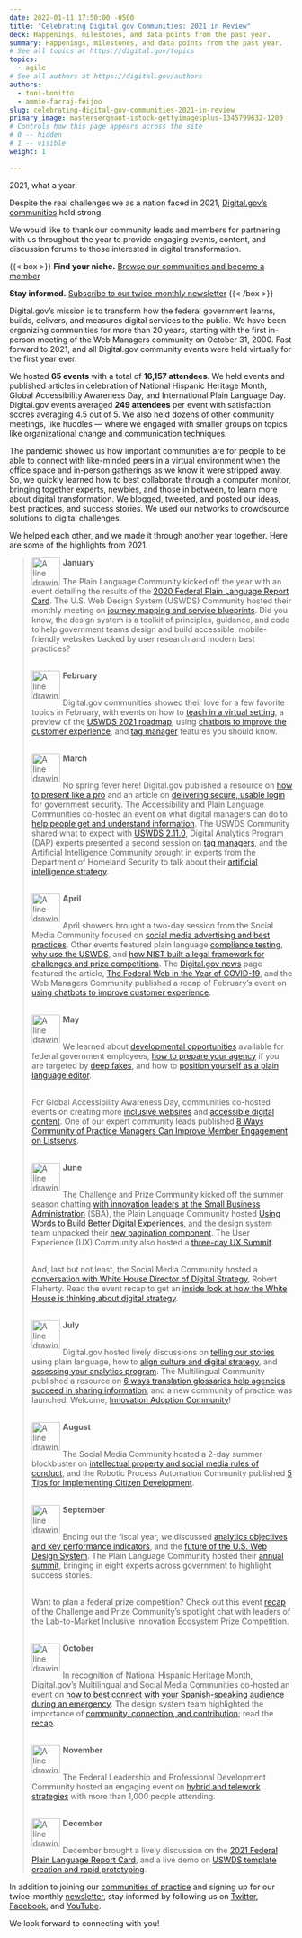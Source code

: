 ```yaml
---
date: 2022-01-11 17:50:00 -0500
title: "Celebrating Digital.gov Communities: 2021 in Review"
deck: Happenings, milestones, and data points from the past year.
summary: Happenings, milestones, and data points from the past year.
# See all topics at https://digital.gov/topics
topics:
  - agile
# See all authors at https://digital.gov/authors
authors:
  - toni-bonitto
  - ammie-farraj-feijoo
slug: celebrating-digital-gov-communities-2021-in-review
primary_image: mastersergeant-istock-gettyimagesplus-1345799632-1200
# Controls how this page appears across the site
# 0 -- hidden
# 1 -- visible
weight: 1

---
```


2021, what a year!

Despite the real challenges we as a nation faced in 2021, [Digital.gov’s communities](https://digital.gov/communities/) held strong.

We would like to thank our community leads and members for partnering with us throughout the year to provide engaging events, content, and discussion forums to those interested in digital transformation.

{{< box >}}
**Find your niche.** [Browse our communities and become a member](https://digital.gov/communities/)

**Stay informed.** [Subscribe to our twice-monthly newsletter](https://digital.gov/about/subscribe/)
{{< /box >}}

Digital.gov’s mission is to transform how the federal government learns, builds, delivers, and measures digital services to the public. We have been organizing communities for more than 20 years, starting with the first in-person meeting of the Web Managers community on October 31, 2000. Fast forward to 2021, and all Digital.gov community events were held virtually for the first year ever.

We hosted **65 events** with a total of **16,157 attendees**. We held events and published articles in celebration of National Hispanic Heritage Month, Global Accessibility Awareness Day, and International Plain Language Day. Digital.gov events averaged **249 attendees** per event with satisfaction scores averaging 4.5 out of 5. We also held dozens of other community meetings, like huddles — where we engaged with smaller groups on topics like organizational change and communication techniques.

The pandemic showed us how important communities are for people to be able to connect with like-minded peers in a virtual environment when the office space and in-person gatherings as we know it were stripped away. So, we quickly learned how to best collaborate through a computer monitor, bringing together experts, newbies, and those in between, to learn more about digital transformation. We blogged, tweeted, and posted our ideas, best practices, and success stories. We used our networks to crowdsource solutions to digital challenges.

We helped each other, and we made it through another year together. Here are some of the highlights from 2021.

<blockquote><img src="https://s3.amazonaws.com/digitalgov/icon-medium-blank-calendar.png" alt="A line drawing of a blank calendar icon in medium blue. It has six dots coming down from the cloud to indicate snowflakes." width="50" style="vertical-align:top; margin:0px 5px 0px 0px; border:0px solid black; float: left;"><strong>January</strong><br /><br />
The Plain Language Community kicked off the year with an event detailing the results of the <a href="https://digital.gov/event/2021/01/13/2020-federal-report-card-briefing/">2020 Federal Plain Language Report Card</a>. The U.S. Web Design System (USWDS) Community hosted their monthly meeting on <a href="https://digital.gov/event/2021/01/21/uswds-monthly-call-journey-mapping-service-blueprints-jan-2021/">journey mapping and service blueprints</a>. Did you know, the design system is a toolkit of principles, guidance, and code to help government teams design and build accessible, mobile-friendly websites backed by user research and modern best practices?<br /><br />

<img src="https://s3.amazonaws.com/digitalgov/icon-medium-heart.png" alt="A line drawing of a heart icon in medium blue." width="50" style="vertical-align:top; margin:0px 5px 0px 0px; border:0px solid black; float: left;"><strong>February</strong><br /><br />

Digital.gov communities showed their love for a few favorite topics in February, with events on how to <a href="https://digital.gov/event/2021/02/10/virtual-teaching-plain-language/">teach in a virtual setting</a>, a preview of the <a href="https://digital.gov/event/2021/02/23/how-can-chatbots-improve-customer-experience/">USWDS 2021 roadmap</a>, using <a href="https://digital.gov/event/2021/02/23/how-can-chatbots-improve-customer-experience/">chatbots to improve the customer experience</a>, and <a href="https://digital.gov/event/2021/02/24/tag-managers-part-1-the-data-layer/">tag manager</a> features you should know.<br /><br />

<img src="https://s3.amazonaws.com/digitalgov/icon-medium-wind.png" alt="A line drawing of a wind icon in medium blue has three lines of varying length that go from left to right, ending with curls. The first two lines curl up, the third curls down." width="50" style="vertical-align:top; margin:0px 5px 0px 0px; border:0px solid black; float: left;"><strong>March</strong><br /><br />

No spring fever here! Digital.gov published a resource on <a href="https://digital.gov/resources/how-to-present-like-a-pro/">how to present like a pro</a> and an article on <a href="https://digital.gov/2021/03/02/security-is-everyones-job-delivering-secure-usable-login-for-government/">delivering secure, usable login</a> for government security. The Accessibility and Plain Language Communities co-hosted an event on what digital managers can do to <a href="https://digital.gov/event/2021/03/10/plain-language-and-section-508/">help people get and understand information</a>. The USWDS Community shared what to expect with <a href="https://digital.gov/event/2021/03/18/uswds-monthly-call-march-2021/">USWDS 2.11.0</a>, Digital Analytics Program (DAP) experts presented a second session on <a href="https://digital.gov/event/2021/03/24/tag-managers-part-2-configuration-framework/">tag managers</a>, and the Artificial Intelligence Community brought in experts from the Department of Homeland Security to talk about their <a href="https://digital.gov/event/2021/03/31/artificial-intelligence-for-homeland-security-the-development-of-the-dhs-ai-strategy/">artificial intelligence strategy</a>.<br /><br />

<img src="https://s3.amazonaws.com/digitalgov/icon-medium-cloud-rain.png" alt="A line drawing of a cloud icon in medium blue. It has three lines coming down from the cloud to indicate rain." width="50" style="vertical-align:top; margin:0px 5px 0px 0px; border:0px solid black; float: left;"><strong>April</strong><br /><br />

April showers brought a two-day session from the Social Media Community focused on <a href="https://digital.gov/event/2021/04/28/social-media-spring-session-2021/">social media advertising and best practices</a>. Other events featured plain language <a href="https://digital.gov/event/2021/04/14/how-testing-your-documents-can-improve-plain-language-compliance/">compliance testing</a>, <a href="https://digital.gov/event/2021/04/15/uswds-monthly-call-april-2021/">why use the USWDS</a>, and <a href="https://digital.gov/event/2021/04/21/challenge-and-prize-spotlight-chat-with-national-institute-of-standards-and-technology-nist/">how NIST built a legal framework for challenges and prize competitions</a>. The <a href="https://digital.gov/news/">Digital.gov news</a> page featured the article, <a href="https://digital.gov/2021/04/16/the-federal-web-in-the-year-of-covid-19/">The Federal Web in the Year of COVID-19</a>, and the Web Managers Community published a recap of February’s event on <a href="https://digital.gov/2021/04/07/using-chatbots-to-improve-customer-experience/">using chatbots to improve customer experience</a>.<br /><br />

<img src="https://s3.amazonaws.com/digitalgov/icon-medium-plant-full-grown-c.png" alt="A line drawing of a potted plant icon in medium blue." width="50" style="vertical-align:top; margin:0px 5px 0px 0px; border:0px solid black; float: left;"><strong>May</strong><br /><br />

We learned about <a href="https://digital.gov/event/2021/05/04/federal-developmental-opportunities-workshop/">developmental opportunities</a> available for federal government employees, <a href="https://digital.gov/2021/06/08/deep-fakes-and-social-media-a-qa-with-alex-cohen/">how to prepare your agency</a> if you are targeted by <a href="https://digital.gov/event/2021/05/18/deep-fakes-and-social-media/">deep fakes</a>, and how to <a href="https://digital.gov/event/2021/05/19/positioning-yourself-as-a-plain-language-editor/">position yourself as a plain language editor</a>.<br /><br />

For Global Accessibility Awareness Day, communities co-hosted events on creating more <a href="https://digital.gov/event/2021/05/20/uswds-accessibility-creating-more-inclusive-federal-websites/">inclusive websites</a> and <a href="https://digital.gov/event/2021/05/26/accessible-digital-content-tips-and-tricks/">accessible digital content</a>. One of our expert community leads published <a href="https://digital.gov/2021/05/21/8-ways-community-of-practice-cop-managers-can-improve-member-engagement-on-listservs/">8 Ways Community of Practice Managers Can Improve Member Engagement on Listservs</a>.<br /><br />

<img src="https://s3.amazonaws.com/digitalgov/icon-medium-sun.png" alt="A line drawing of a sun icon in medium blue." width="50" style="vertical-align:top; margin:0px 5px 0px 0px; border:0px solid black; float: left;"><strong>June</strong><br /><br />

The Challenge and Prize Community kicked off the summer season chatting <a href="https://digital.gov/event/2021/06/08/challenge-and-prize-community-spotlight-chat-with-the-small-business-administration/">with innovation leaders at the Small Business Administration</a> (SBA), the Plain Language Community hosted <a href="https://digital.gov/event/2021/06/09/plain-language-webinar-using-words-to-build-better-digital-experiences/">Using Words to Build Better Digital Experiences</a>, and the design system team unpacked their <a href="https://digital.gov/event/2021/06/17/uswds-monthly-call-june-2021/">new pagination component</a>. The User Experience (UX) Community also hosted a <a href="https://digital.gov/event/2021/06/22/2021-user-experience-summit/">three-day UX Summit</a>.<br /><br />

And, last but not least, the Social Media Community hosted a <a href="https://digital.gov/event/2021/06/29/digital-strategy-at-1600-pennsylvania-avenue-qa-with-rob-flaherty-white-house-director-of-digital-strategy/">conversation with White House Director of Digital Strategy</a>, Robert Flaherty. Read the event recap to get an <a href="https://digital.gov/2021/08/18/key-insights-from-the-white-house-director-of-digital-strategy-robert-flaherty/">inside look at how the White House is thinking about digital strategy</a>.<br /><br />

<img src="https://s3.amazonaws.com/digitalgov/icon-medium-sun.png" alt="A line drawing of a sun icon in medium blue." width="50" style="vertical-align:top; margin:0px 5px 0px 0px; border:0px solid black; float: left;"><strong>July</strong><br /><br />

Digital.gov hosted lively discussions on <a href="https://digital.gov/event/2021/07/14/using-plain-language-to-tell-our-stories/">telling our stories</a> using plain language, how to <a href="https://digital.gov/event/2021/07/15/digital-meets-culture-getting-your-culture-in-line-with-your-digital-strategy/">align culture and digital strategy</a>, and <a href="https://digital.gov/event/2021/07/28/fedramp-dap-case-study-part-1-assessing-analytics-strategy/">assessing your analytics program</a>. The Multilingual Community published a resource on <a href="https://digital.gov/2021/07/27/6-ways-translation-glossaries-help-agencies-succeed-in-sharing-information/">6 ways translation glossaries help agencies succeed in sharing information</a>, and a new community of practice was launched. Welcome, <a href="https://digital.gov/2021/07/08/gsa-launches-new-innovation-adoption-community-of-practice/">Innovation Adoption Community</a>!<br /><br />

<img src="https://s3.amazonaws.com/digitalgov/icon-medium-sun.png" alt="A line drawing of a sun icon in medium blue." width="50" style="vertical-align:top; margin:0px 5px 0px 0px; border:0px solid black; float: left;"><strong>August</strong><br /><br />

The Social Media Community hosted a 2-day summer blockbuster on <a href="https://digital.gov/event/2021/07/28/fedramp-dap-case-study-part-1-assessing-analytics-strategy/">intellectual property and social media rules of conduct</a>, and the Robotic Process Automation Community published <a href="https://digital.gov/2021/08/16/5-tips-for-implementing-citizen-development-in-your-rpa-program/">5 Tips for Implementing Citizen Development</a>.<br /><br />

<img src="https://s3.amazonaws.com/digitalgov/icon-medium-book-open.png" alt="A line drawing of an open book icon in medium blue." width="50" style="vertical-align:top; margin:0px 5px 0px 0px; border:0px solid black; float: left;"><strong>September</strong><br /><br />

Ending out the fiscal year, we discussed <a href="https://digital.gov/event/2021/09/01/fedramp-dap-case-study-part-2-reporting-and-decision-making/">analytics objectives and key performance indicators</a>, and the <a href="https://digital.gov/event/2021/09/16/uswds-monthly-call-september-2021/">future of the U.S. Web Design System</a>. The Plain Language Community hosted their <a href="https://digital.gov/event/2021/09/21/2021-federal-plain-language-summit/">annual summit</a>, bringing in eight experts across government to highlight success stories.<br /><br />

Want to plan a federal prize competition? Check out this event <a href="https://digital.gov/2021/09/02/spotlight-chat-planning-a-federal-prize-competition/">recap</a> of the Challenge and Prize Community’s spotlight chat with leaders of the Lab-to-Market Inclusive Innovation Ecosystem Prize Competition.<br /><br />

<img src="https://s3.amazonaws.com/digitalgov/icon-medium-moon.png" alt="A line drawing of a waning crescent moon icon in medium blue." width="50" style="vertical-align:top; margin:0px 5px 0px 0px; border:0px solid black; float: left;"><strong>October</strong><br /><br />

In recognition of National Hispanic Heritage Month, Digital.gov’s Multilingual and Social Media Communities co-hosted an event on <a href="https://digital.gov/event/2021/10/14/how-to-best-connect-with-your-spanish-speaking-audience-during-an-emergency/">how to best connect with your Spanish-speaking audience during an emergency</a>. The design system team highlighted the importance of <a href="https://digital.gov/event/2021/10/21/uswds-monthly-call-october-2021/">community, connection, and contribution</a>; read the <a href="https://digital.gov/2021/11/15/webinar-recap-u-s-web-design-system-october-2021-monthly-call/">recap</a>.<br /><br />

<img src="https://s3.amazonaws.com/digitalgov/icon-medium-users.png" alt="A line drawing of an icon in medium blue has two figures overlapping each other." width="50" style="vertical-align:top; margin:0px 5px 0px 0px; border:0px solid black; float: left;"><strong>November</strong><br /><br />

The Federal Leadership and Professional Development Community hosted an engaging event on <a href="https://digital.gov/event/2021/11/03/successful-strategies-for-telework-and-hybrid-work-environments/">hybrid and telework strategies</a> with more than 1,000 people attending.<br /><br />

<img src="https://s3.amazonaws.com/digitalgov/icon-medium-gift.png" alt="A line drawing of a gift box with a bow icon in medium blue." width="50" style="vertical-align:top; margin:0px 5px 0px 0px; border:0px solid black; float: left;"><strong>December</strong><br /><br />

December brought a lively discussion on the <a href="https://digital.gov/event/2021/12/08/results-of-the-2021-federal-report-card/">2021 Federal Plain Language Report Card</a>, and a live demo on <a href="https://digital.gov/event/2021/12/16/uswds-monthly-call-december-2021/">USWDS template creation and rapid prototyping</a>.</blockquote>

In addition to joining our [communities of practice](https://digital.gov/communities/) and signing up for our twice-monthly [newsletter](https://digital.gov/about/subscribe/), stay informed by following us on [Twitter](https://twitter.com/digital_gov), [Facebook](https://www.facebook.com/digitalgov), and [YouTube](https://www.youtube.com/@DigitalGov).

We look forward to connecting with you!
